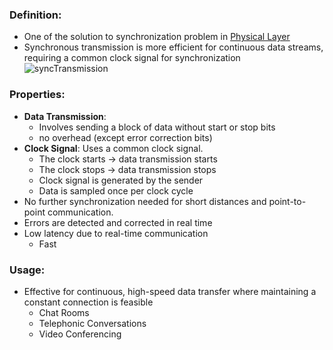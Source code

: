 ### Definition:
- One of the solution to synchronization problem in [Physical Layer](Physical%20Layer.md)
- Synchronous transmission is more efficient for continuous data streams, requiring a common clock signal for synchronization
![syncTransmission](syncTransmission.png)
### Properties:
- **Data Transmission**: 
	- Involves sending a block of data without start or stop bits
	- no overhead (except error correction bits)
- **Clock Signal**: Uses a common clock signal.
	- The clock starts → data transmission starts
	- The clock stops → data transmission stops
	- Clock signal is generated by the sender
	- Data is sampled once per clock cycle
- No further synchronization needed for short distances and point-to-point communication.
- Errors are detected and corrected in real time
- Low latency due to real-time communication
	- Fast
### Usage:
- Effective for continuous, high-speed data transfer where maintaining a constant connection is feasible
	- Chat Rooms
	- Telephonic Conversations
	- Video Conferencing